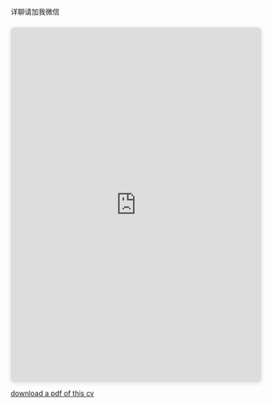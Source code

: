 
详聊请加我微信
<div style="position: relative; width: 100%; height: 0; padding-top: 141.4358%;
 padding-bottom: 0; box-shadow: 0 2px 8px 0 rgba(63,69,81,0.16); margin-top: 1.6em; margin-bottom: 0.9em; overflow: hidden;
 border-radius: 8px; will-change: transform;">
  <iframe loading="lazy" style="position: absolute; width: 100%; height: 100%; top: 0; left: 0; border: none; padding: 0;margin: 0;"
    src="https:&#x2F;&#x2F;www.canva.cn&#x2F;design&#x2F;DAFeinUfmEk&#x2F;view?embed" allowfullscreen="allowfullscreen" allow="fullscreen">
  </iframe>
</div>

[download a pdf of this cv](https://www.jianguoyun.com/p/DYqE0LAQ98bmBRi159IEIAA)

